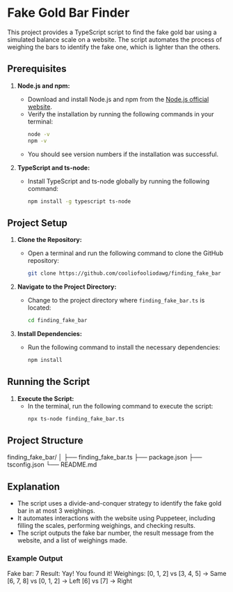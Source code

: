 # Fake Gold Bar Finder

This project provides a TypeScript script to find the fake gold bar using a simulated balance scale on a website. The script automates the process of weighing the bars to identify the fake one, which is lighter than the others.

## Prerequisites

1. **Node.js and npm:**
   - Download and install Node.js and npm from the [Node.js official website](https://nodejs.org/).
   - Verify the installation by running the following commands in your terminal:
     ```sh
     node -v
     npm -v
     ```
   - You should see version numbers if the installation was successful.

2. **TypeScript and ts-node:**
   - Install TypeScript and ts-node globally by running the following command:
     ```sh
     npm install -g typescript ts-node
     ```

## Project Setup

1. **Clone the Repository:**
   - Open a terminal and run the following command to clone the GitHub repository:
     ```sh
     git clone https://github.com/cooliofooliodawg/finding_fake_bar
     ```

2. **Navigate to the Project Directory:**
   - Change to the project directory where `finding_fake_bar.ts` is located:
     ```sh
     cd finding_fake_bar
     ```

3. **Install Dependencies:**
   - Run the following command to install the necessary dependencies:
     ```sh
     npm install
     ```

## Running the Script

1. **Execute the Script:**
   - In the terminal, run the following command to execute the script:
     ```sh
     npx ts-node finding_fake_bar.ts
     ```

## Project Structure

finding_fake_bar/
│
├── finding_fake_bar.ts
├── package.json
├── tsconfig.json
└── README.md


## Explanation

- The script uses a divide-and-conquer strategy to identify the fake gold bar in at most 3 weighings.
- It automates interactions with the website using Puppeteer, including filling the scales, performing weighings, and checking results.
- The script outputs the fake bar number, the result message from the website, and a list of weighings made.

### Example Output

Fake bar: 7
Result: Yay! You found it!
Weighings:
[0, 1, 2] vs [3, 4, 5] -> Same
[6, 7, 8] vs [0, 1, 2] -> Left
[6] vs [7] -> Right